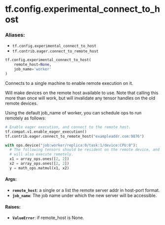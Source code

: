 <div itemscope itemtype="http://developers.google.com/ReferenceObject">
<meta itemprop="name" content="tf.config.experimental_connect_to_host" />
<meta itemprop="path" content="Stable" />
</div>

# tf.config.experimental_connect_to_host

### Aliases:

* `tf.config.experimental_connect_to_host`
* `tf.contrib.eager.connect_to_remote_host`

``` python
tf.config.experimental_connect_to_host(
    remote_host=None,
    job_name='worker'
)
```

Connects to a single machine to enable remote execution on it.

Will make devices on the remote host available to use. Note that calling this
more than once will work, but will invalidate any tensor handles on the old
remote devices.

Using the default job_name of worker, you can schedule ops to run remotely as
follows:
```python
# Enable eager execution, and connect to the remote host.
tf.compat.v1.enable_eager_execution()
tf.contrib.eager.connect_to_remote_host("exampleaddr.com:9876")

with ops.device("job:worker/replica:0/task:1/device:CPU:0"):
  # The following tensors should be resident on the remote device, and the op
  # will also execute remotely.
  x1 = array_ops.ones([2, 2])
  x2 = array_ops.ones([2, 2])
  y = math_ops.matmul(x1, x2)
```

#### Args:

* <b>`remote_host`</b>: a single or a list the remote server addr in host-port format.
* <b>`job_name`</b>: The job name under which the new server will be accessible.


#### Raises:

* <b>`ValueError`</b>: if remote_host is None.